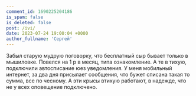```yaml
---
comment_id: 1690225204186
is_spam: false
is_deleted: false
post: /ivi/
date: 2023-07-24 19:00:04 +0000
author_fullname: 'Сергей'
---
```


Забыл старую мудрую поговорку, что бесплатный сыр бывает только в мышиловке. Повелся на 1 р в месяц, типа ознакомление. А те в тихую, подключили автосписание юез уведомления. У меня мобильный интернет, за два дня присылает сообщения, что бужет списана такая то сумма, все по чесному. А эти крысы втихую работают, в надежде, что не у всех оповещение подключено.
